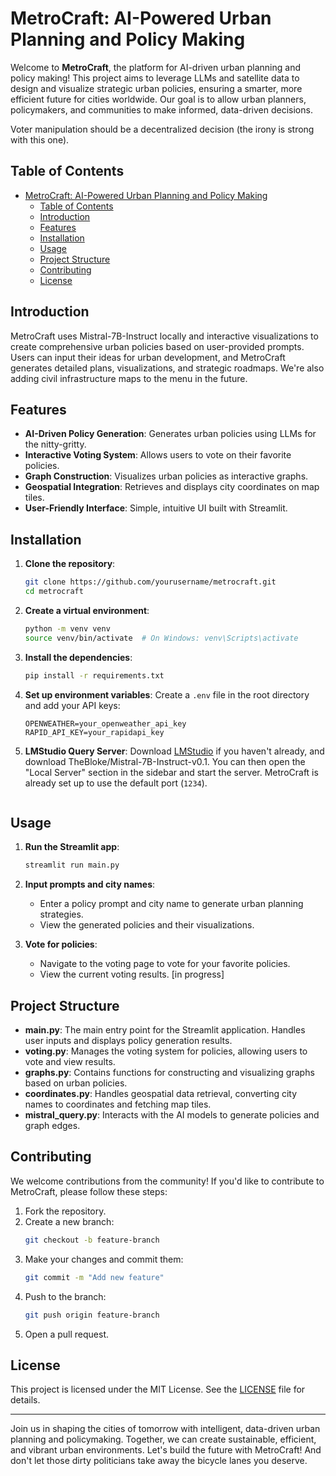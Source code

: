 # MetroCraft: AI-Powered Urban Planning and Policy Making

Welcome to **MetroCraft**, the platform for AI-driven urban planning and policy making! This project aims to leverage LLMs and satellite data to design and visualize strategic urban policies, ensuring a smarter, more efficient future for cities worldwide. Our goal is to allow urban planners, policymakers, and communities to make informed, data-driven decisions.

Voter manipulation should be a decentralized decision (the irony is strong with this one).

## Table of Contents
- [MetroCraft: AI-Powered Urban Planning and Policy Making](#metrocraft-ai-powered-urban-planning-and-policy-making)
  - [Table of Contents](#table-of-contents)
  - [Introduction](#introduction)
  - [Features](#features)
  - [Installation](#installation)
  - [Usage](#usage)
  - [Project Structure](#project-structure)
  - [Contributing](#contributing)
  - [License](#license)

## Introduction

MetroCraft uses Mistral-7B-Instruct locally and interactive visualizations to create comprehensive urban policies based on user-provided prompts. Users can input their ideas for urban development, and MetroCraft generates detailed plans, visualizations, and strategic roadmaps. We're also adding civil infrastructure maps to the menu in the future.

## Features

- **AI-Driven Policy Generation**: Generates urban policies using LLMs for the nitty-gritty.
- **Interactive Voting System**: Allows users to vote on their favorite policies.
- **Graph Construction**: Visualizes urban policies as interactive graphs.
- **Geospatial Integration**: Retrieves and displays city coordinates on map tiles.
- **User-Friendly Interface**: Simple, intuitive UI built with Streamlit.

## Installation

1. **Clone the repository**:
   ```bash
   git clone https://github.com/yourusername/metrocraft.git
   cd metrocraft
   ```

2. **Create a virtual environment**:
   ```bash
   python -m venv venv
   source venv/bin/activate  # On Windows: venv\Scripts\activate
   ```

3. **Install the dependencies**:
   ```bash
   pip install -r requirements.txt
   ```

4. **Set up environment variables**:
   Create a `.env` file in the root directory and add your API keys:
   ```
   OPENWEATHER=your_openweather_api_key
   RAPID_API_KEY=your_rapidapi_key

5. **LMStudio Query Server**:
   Download [LMStudio](https://lmstudio.ai/) if you haven't already, and download TheBloke/Mistral-7B-Instruct-v0.1. You can then open the "Local Server" section in the sidebar and start the server. MetroCraft is already set up to use the default port (`1234`).
   ```

## Usage

1. **Run the Streamlit app**:
   ```bash
   streamlit run main.py
   ```

2. **Input prompts and city names**: 
   - Enter a policy prompt and city name to generate urban planning strategies.
   - View the generated policies and their visualizations.
   
3. **Vote for policies**:
   - Navigate to the voting page to vote for your favorite policies.
   - View the current voting results. [in progress]

## Project Structure

- **main.py**: The main entry point for the Streamlit application. Handles user inputs and displays policy generation results.
- **voting.py**: Manages the voting system for policies, allowing users to vote and view results.
- **graphs.py**: Contains functions for constructing and visualizing graphs based on urban policies.
- **coordinates.py**: Handles geospatial data retrieval, converting city names to coordinates and fetching map tiles.
- **mistral_query.py**: Interacts with the AI models to generate policies and graph edges.

## Contributing

We welcome contributions from the community! If you'd like to contribute to MetroCraft, please follow these steps:

1. Fork the repository.
2. Create a new branch:
   ```bash
   git checkout -b feature-branch
   ```
3. Make your changes and commit them:
   ```bash
   git commit -m "Add new feature"
   ```
4. Push to the branch:
   ```bash
   git push origin feature-branch
   ```
5. Open a pull request.

## License

This project is licensed under the MIT License. See the [LICENSE](LICENSE) file for details.

---

Join us in shaping the cities of tomorrow with intelligent, data-driven urban planning and policymaking. Together, we can create sustainable, efficient, and vibrant urban environments. Let's build the future with MetroCraft! And don't let those dirty politicians take away the bicycle lanes you deserve.